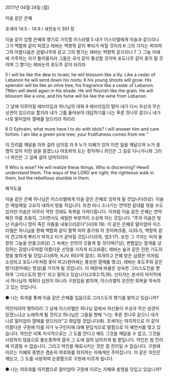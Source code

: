 2017년 04월 24일 (월)

이슬 같은 은혜



호세아 14:5 - 14:9 / 새찬송가 301 장


이슬 같이 임할 은혜와 향기로 가득할 이스라엘
5 내가 이스라엘에게 이슬과 같으리니 그가 백합화 같이 피겠고 레바논 백향목 같이 뿌리가 박힐 것이라 6 그의 가지는 퍼지며 그의 아름다움은 감람나무와 같고 그의 향기는 레바논 백향목 같으리니 7 그 그늘 아래에 거주하는 자가 돌아올지라 그들은 곡식 같이 풍성할 것이며 포도나무 같이 꽃이 필 것이며 그 향기는 레바논의 포도주 같이 되리라

5 I will be like the dew to Israel; he will blossom like a lily. Like a cedar of Lebanon he will send down his roots; 6 his young shoots will grow. His splendor will be like an olive tree, his fragrance like a cedar of Lebanon. 7Men will dwell again in his shade. He will flourish like the grain. He will blossom like a vine, and his fame will be like the wine from Lebanon.

그 날에 이루어질 에브라임과 하나님의 대화
8 에브라임의 말이 내가 다시 우상과 무슨 상관이 있으리요 할지라 내가 그를 돌아보아 대답하기를 나는 푸른 잣나무 같으니 네가 나로 말미암아 열매를 얻으리라 하리라

8 O Ephraim, what more have I to do with idols? I will answer him and care forhim. I am like a green pine tree; your fruitfulness comes from me.“

이 진리를 깨달을 자와 걸려 넘어질 자
9 누가 지혜가 있어 이런 일을 깨달으며 누가 총명이 있어 이런 일을 알겠느냐 여호와의 도는 정직하니 의인은 그 길로 다니거니와 그러나 죄인은 그 길에 걸려 넘어지리라

9 Who is wise? He will realize these things. Who is discerning? Hewill understand them. The ways of the LORD are right; the righteous walk in them, but the rebellious stumble in them.

해석도움





이슬 같은 은혜
하나님은 이스라엘에게 이슬 같은 은혜로 임하게 될 것입니다(5상). 이슬은 매일매일 고요히 내려서 땅을 적십니다. 또한 비나 소나기는 연약한 갈대를 꺾을 수도 있지만 이슬은 아무리 약한 것에도 축복을 가져다줍니다. 이처럼 이슬 같은 은혜는 연약해진 자를 조용히, 그러면서도 세밀한 부분까지 소성케 하는 것입니다. “주의 이슬은 빛난 이슬이니 땅이 죽은 자들을 내놓으리로다”(사26:19). 이 같은 은혜로 말미암아 이스라엘은 하나님을 향해 백합화 같이 활짝 피어 즐거워 하 것이며(5중, 사35:1), 백향목 같이 견고하게 뿌리가 박히고 터가 굳어질 것입니다(5하, 엡3:17). 또한 그 가지는 퍼져 울창한 그늘을 만들고(6상) 그 속에는 만민이 깃들게 될 것이며(7상), 변함없는 절개를 상징하는 감람나무처럼 아름다운 신앙을 가지게 되고(6중), 레바논 숲과 같은 진한 기도의 향을 발하게 될 것입니다(6하, KJV, RSV역 참조). 회개하고 은혜 받은 심령은 이처럼 소성되고 포도나무처럼 꽃이 피고(원어에는 풍성한 열매를 맺고), 레바논 포도주와 같은 향기(원어에는 명성)를 가지게 될 것입니다. 이 때문에 바울은 성숙한 그리스도인을 향하여 ‘그리스도의 향기’ 라고 말하고 있습니다(고후2:15,16). 선지자는 본서의 마지막에서 하나님의 계획이 심판이 아니라 구원임을 밝히며, 이스라엘의 온전한 회복을 약속하고 있는 것입니다.

● 나는 회개를 통해 이슬 같은 은혜를 입음으로 그리스도의 향기를 발하고 있습니까?

의인이라야 행하리라
그 날에 이스라엘은 하나님 앞에서 자신들이 우상과 무슨 상관이 있겠느냐고 노래하게 될 것이고 하나님은 그들을 향해 “나는 푸른 잣나무 같으니 네가 나로 말미암아 열매를 얻으리라”고 화답할 것입니다(8). 호세아는 마지막으로 이 같이 아름다운 구원에 이를 자가 누구인지에 대해 문답식으로 말함으로 이 예언서를 맺고 있습니다. 악인은 비록 지식적으로는 그 도를 안다고 해도 그것을 깨달을 수 없고, 그것을 사랑하지 않음으로 불순종하여 결국 그 도에 걸려 넘어지게 될 뿐입니다. 악인은 참 진리에 이끌릴 수 없습니다. 그리고 악인을 매료시키는 것은 참 진리일 수 없습니다. 구원에 이르는 지혜와 총명은 겸손히 여호와를 의지하는 자에게만 주어집니다. 이 같은 의인은 깨닫고, 그 도를 사랑하여 순종함으로 구원에 이르게 됩니다.

● 나는 여호와를 의지함으로 말미암아 구원에 이르는 지혜와 총명을 덧입고 있습니까?